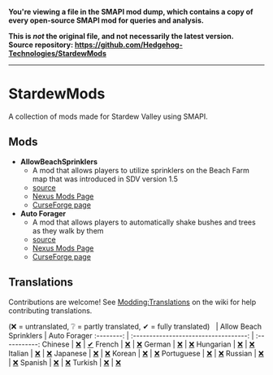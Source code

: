 **You're viewing a file in the SMAPI mod dump, which contains a copy of every open-source SMAPI mod
for queries and analysis.**

**This is _not_ the original file, and not necessarily the latest version.**  
**Source repository: https://github.com/Hedgehog-Technologies/StardewMods**

----

# StardewMods

A collection of mods made for Stardew Valley using SMAPI.

## Mods

- **AllowBeachSprinklers**
    - A mod that allows players to utilize sprinklers on the Beach Farm map that was introduced in SDV version 1.5
    - [source](./src/AllowBeachSprinklers)
    - [Nexus Mods Page](https://www.nexusmods.com/stardewvalley/mods/7629)
    - [CurseForge page](https://www.curseforge.com/stardewvalley/mods/allow-beach-sprinklers)
- **Auto Forager**
    - A mod that allows players to automatically shake bushes and trees as they walk by them
    - [source](./src/AutoForager)
    - [Nexus Mods Page](https://www.nexusmods.com/stardewvalley/mods/7736)
    - [CurseForge page](https://www.curseforge.com/stardewvalley/mods/auto-forager)

## Translations

Contributions are welcome! See [Modding:Translations](https://stardewvalleywiki.com/Modding:Translations)
on the wiki for help contributing translations.

(❌ = untranslated, ❔ = partly translated, ✔ = fully translated)
&nbsp;     | Allow Beach Sprinklers                | Auto Forager
:--------: | :-----------------------------------: | :-----------:
Chinese    | [❌](./src/AllowBeachSprinklers/i18n) | [✔](./src/AutoForager/i18n/zh.json)
French     | [❌](./src/AllowBeachSprinklers/i18n) | [❌](./src/AutoForager/i18n)
German     | [❌](./src/AllowBeachSprinklers/i18n) | [❌](./src/AutoForager/i18n)
Hungarian  | [❌](./src/AllowBeachSprinklers/i18n) | [❌](./src/AutoForager/i18n)
Italian    | [❌](./src/AllowBeachSprinklers/i18n) | [❌](./src/AutoForager/i18n)
Japanese   | [❌](./src/AllowBeachSprinklers/i18n) | [❌](./src/AutoForager/i18n)
Korean     | [❌](./src/AllowBeachSprinklers/i18n) | [❌](./src/AutoForager/i18n)
Portuguese | [❌](./src/AllowBeachSprinklers/i18n) | [❌](./src/AutoForager/i18n)
Russian    | [❌](./src/AllowBeachSprinklers/i18n) | [❌](./src/AutoForager/i18n) 
Spanish    | [❌](./src/AllowBeachSprinklers/i18n) | [❌](./src/AutoForager/i18n)
Turkish    | [❌](./src/AllowBeachSprinklers/i18n) | [❌](./src/AutoForager/i18n)
